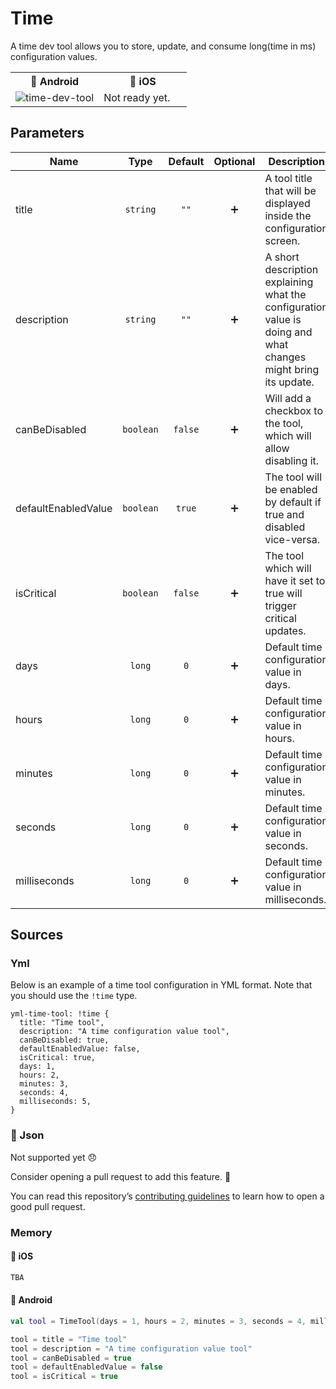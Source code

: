 # Time

A time dev tool allows you to store, update, and consume long(time in ms) configuration values.

<table>
    <tr>
        <th>🤖 Android</th>
        <th>🍏 iOS</th>
    </tr>
    <tr>
        <td width="50%">
           <img alt="time-dev-tool" src="https://user-images.githubusercontent.com/12527390/80527422-0087ec00-899d-11ea-89eb-9c5afce8f7ce.png" />
        </td>
        <td width="50%">
            Not ready yet.
        </td>
    </tr>
</table>

## Parameters

| Name                |    Type   | Default | Optional | Description                                                                                                   |
|---------------------|:---------:|:-------:|:--------:|---------------------------------------------------------------------------------------------------------------|
| title               |  `string` |   `""`  |    ➕    | A tool title that will be displayed inside the configuration screen.                                          |
| description         |  `string` |   `""`  |    ➕    | A short description explaining what the configuration value is doing and what changes might bring its update. |
| canBeDisabled       | `boolean` | `false` |    ➕    | Will add a checkbox to the tool, which will allow disabling it.                                               |
| defaultEnabledValue | `boolean` |  `true` |    ➕    | The tool will be enabled by default if true and disabled vice-versa.                                          |
| isCritical          | `boolean` | `false` |    ➕    | The tool which will have it set to true will trigger critical updates.                                        |
| days                |   `long`  |   `0`   |    ➕    | Default time configuration value in days.                                                                     |
| hours               |   `long`  |   `0`   |    ➕    | Default time configuration value in hours.                                                                    |
| minutes             |   `long`  |   `0`   |    ➕    | Default time configuration value in minutes.                                                                  |
| seconds             |   `long`  |   `0`   |    ➕    | Default time configuration value in seconds.                                                                  |
| milliseconds        |   `long`  |   `0`   |    ➕    | Default time configuration value in milliseconds.                                                             |

## Sources

### Yml
Below is an example of a time tool configuration in YML format. Note that you should use the `!time` type.

```Yml
yml-time-tool: !time {
  title: "Time tool",
  description: "A time configuration value tool",
  canBeDisabled: true,
  defaultEnabledValue: false,
  isCritical: true,
  days: 1,
  hours: 2,
  minutes: 3,
  seconds: 4,
  milliseconds: 5,
}
```

### 👷 Json
Not supported yet 😞

Consider opening a pull request to add this feature. 🙏

You can read this repository’s [contributing guidelines](../CONTRIBUTING.md) to learn how to open a good pull request.

### Memory
#### 🍏 iOS
```Swift
TBA 
```
#### 🤖 Android
```Kotlin
val tool = TimeTool(days = 1, hours = 2, minutes = 3, seconds = 4, milliseconds = 5)

tool = title = "Time tool"
tool = description = "A time configuration value tool"
tool = canBeDisabled = true
tool = defaultEnabledValue = false
tool = isCritical = true
```
